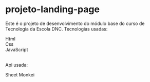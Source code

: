 # projeto-landing-page
<p>Este é o projeto de desenvolvimento do módulo base do curso de Tecnologia da Escola DNC.
Tecnologias usadas:</p>
Html<br>
Css<br>
JavaScript<br><br>
<p>Api usada:</p>
Sheet Monkei
